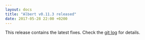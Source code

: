 ```yaml
---
layout: docs
title: "Albert v0.11.3 released"
date: 2017-05-28 22:00 +0200
---
```


This release contains the latest fixes. Check the [git log](https://github.com/albertlauncher/albert/commits/v0.11.3) for details.
